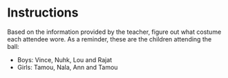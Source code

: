 # Instructions

Based on the information provided by the teacher, figure out what costume each attendee wore.
As a reminder, these are the children attending the ball:

- Boys: Vince, Nuhk, Lou and Rajat
- Girls: Tamou, Nala, Ann and Tamou
